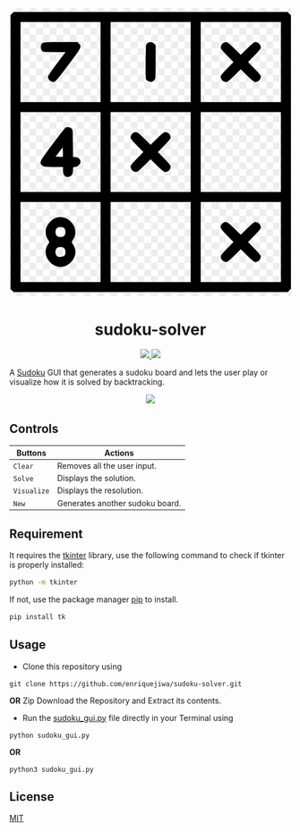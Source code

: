<p align="center">
  <img src="https://github.com/enriquejiwa/sudoku-solver/blob/main/assets/icon.png">
  <h1 align="center">sudoku-solver</h2>
  <p align="center">
    <a href="https://github.com/enriquejiwa/sudoku-solver/blob/main/LICENSE">
      <img src="https://img.shields.io/badge/license-MIT-informational">
    </a>
    <a href="https://www.python.org/">
    	<img src="https://img.shields.io/badge/python-v3.9-informational">
    </a>
  </p>
</p>

A [Sudoku](https://en.wikipedia.org/wiki/Sudoku) GUI that generates a sudoku board and lets the user play or visualize how it is solved by backtracking.

<p align="center">
	<img src="https://github.com/enriquejiwa/space-invaders/blob/main/assets/screenrecording.gif">
</p>

## Controls

| Buttons           | Actions                               |
|-------------------|---------------------------------------|
| `Clear`           | Removes all the user input.           |
| `Solve`           | Displays the solution.                |
| `Visualize`       | Displays the resolution.              |
| `New`             | Generates another sudoku board.       |

## Requirement

It requires the [tkinter](https://docs.python.org/3/library/tkinter.html) library, use the following command to check if tkinter is properly installed:

```bash
python -m tkinter
```

If not, use the package manager [pip](https://pip.pypa.io/en/stable/) to install.

```bash
pip install tk
```

## Usage

-	Clone this repository using
```
git clone https://github.com/enriquejiwa/sudoku-solver.git
```
**OR**
Zip Download the Repository and Extract its contents.
-	Run the [sudoku_gui.py](https://github.com/enriquejiwa/sudoku-solver/blob/main/sudoku_gui.py) file directly in your Terminal using
```
python sudoku_gui.py
```
**OR**
```
python3 sudoku_gui.py
```
## License
[MIT](https://choosealicense.com/licenses/mit/)
